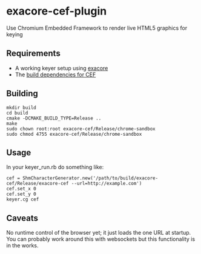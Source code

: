 # exacore-cef-plugin
Use Chromium Embedded Framework to render live HTML5 graphics for keying

## Requirements
* A working keyer setup using [exacore](https://github.com/exavideo/exacore)
* The [build dependencies for CEF](https://bitbucket.org/chromiumembedded/cef-project)

## Building
```
mkdir build
cd build
cmake -DCMAKE_BUILD_TYPE=Release ..
make
sudo chown root:root exacore-cef/Release/chrome-sandbox
sudo chmod 4755 exacore-cef/Release/chrome-sandbox
```

## Usage
In your keyer_run.rb do something like:
```
cef = ShmCharacterGenerator.new('/path/to/build/exacore-cef/Release/exacore-cef --url=http://example.com')
cef.set_x 0
cef.set_y 0
keyer.cg cef
```

## Caveats
No runtime control of the browser yet; it just loads the one URL at startup.
You can probably work around this with websockets but this functionality is 
in the works.
